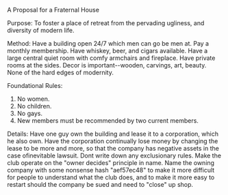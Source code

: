 A Proposal for a Fraternal House

Purpose:
To foster a place of retreat from the pervading ugliness, and diversity of modern life.

Method:
Have a building open 24/7 which men can go be men at. Pay a monthly membership. Have whiskey, beer, and cigars available. Have a large central quiet room with comfy armchairs and fireplace. Have private rooms at the sides. Decor is important--wooden, carvings, art, beauty. None of the hard edges of modernity.

Foundational Rules:

1. No women.
2. No children.
3. No gays.
4. New members must be recommended by two current members.

Details:
Have one guy own the building and lease it to a corporation, which he also own. Have the corporation continually lose money by changing the lease to be more and more, so that the company has negative assets in the case ofinevitable lawsuit. Dont write down any exclusionary rules. Make the club operate on the "owner decides" principle in name. Name the owning company with some nonsense hash "aef57ec48" to make it more difficult for people to understand what the club does, and to make it more easy to restart should the company be sued and need to "close" up shop.
